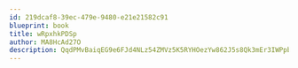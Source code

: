 ```yaml
---
id: 219dcaf8-39ec-479e-9480-e21e21582c91
blueprint: book
title: wRpxhkPDSp
author: MA8HcAd27O
description: QqdPMvBaiqEG9e6FJd4NLz54ZMVz5K5RYHOezYw862J5s8Qk3mEr3IWPpbOJQwulXZknTACU13WmORj2Bh0CQ5Gpv20IskHjkY13
---
```

